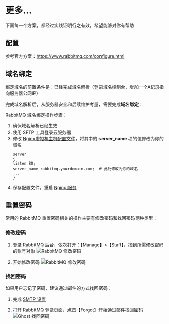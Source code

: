 # 更多...

下面每一个方案，都经过实践证明行之有效，希望能够对你有帮助

## 配置

参考官方方案：https://www.rabbitmq.com/configure.html

## 域名绑定

绑定域名的前置条件是：已经完成域名解析（登录域名控制台，增加一个A记录指向服务器公网IP）  

完成域名解析后，从服务器安全和后续维护考量，需要完成**域名绑定**：

RabbitMQ 域名绑定操作步骤：

1. 确保域名解析已经生效  
2. 使用 SFTP 工具登录云服务器
3. 修改 [Nginx虚拟机主机配置文件](/zh/stack-components.md#nginx)，将其中的 **server_name** 项的值修改为你的域名
   ```text
   server
   {
   listen 80;
   server_name rabbitmq.yourdomain.com;  # 此处修改为你的域名
   ...
   }
   ```
4. 保存配置文件，重启 [Nginx 服务](/zh/admin-services.md#nginx)

## 重置密码

常用的 RabbitMQ 重置密码相关的操作主要有修改密码和找回密码两种类型：

### 修改密码

1. 登录 RabbitMQ 后台，依次打开：【Manage】>【Staff】，找到所需修改密码的账号对象
  ![RabbitMQ 修改密码](https://libs.websoft9.com/Websoft9/DocsPicture/en/rabbitmq/rabbitmq-modifypw001-websoft9.png)

2. 开始修改密码
  ![RabbitMQ 修改密码](https://libs.websoft9.com/Websoft9/DocsPicture/en/rabbitmq/rabbitmq-modifypw002-websoft9.png)

### 找回密码

如果用户忘记了密码，建议通过邮件的方式找回密码：

1. 完成 [SMTP 设置](/zh/solution-smtp.md)

2. 打开 RabbitMQ 登录页面，点击【Forgot】开始通过邮件找回密码
  ![Ghost 找回密码](https://libs.websoft9.com/Websoft9/DocsPicture/en/rabbitmq/rabbitmq-forgetpw-websoft9.png)
